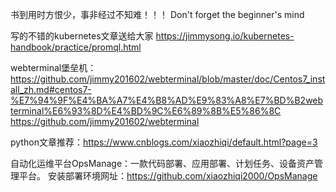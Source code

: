 书到用时方恨少，事非经过不知难！！！
Don't forget the beginner's mind

写的不错的kubernetes文章送给大家 
https://jimmysong.io/kubernetes-handbook/practice/promql.html

webterminal堡垒机：
https://github.com/jimmy201602/webterminal/blob/master/doc/Centos7_install_zh.md#centos7-%E7%94%9F%E4%BA%A7%E4%B8%AD%E9%83%A8%E7%BD%B2webterminal%E6%93%8D%E4%BD%9C%E6%89%8B%E5%86%8C
https://github.com/jimmy201602/webterminal

python文章推荐：https://www.cnblogs.com/xiaozhiqi/default.html?page=3

自动化运维平台OpsManage：一款代码部署、应用部署、计划任务、设备资产管理平台。
安装部署环境网址：https://github.com/xiaozhiqi2000/OpsManage
